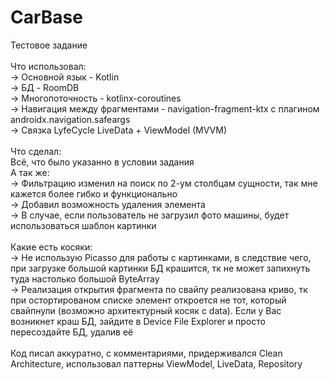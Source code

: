 # CarBase<br/>
Тестовое задание<br/>
<br/>
Что использовал:<br/>
-> Основной язык - Kotlin<br/>
-> БД - RoomDB<br/>
-> Многопоточность - kotlinx-coroutines<br/>
-> Навигация между фрагментами - navigation-fragment-ktx с плагином androidx.navigation.safeargs<br/>
-> Связка LyfeCycle LiveData + ViewModel (MVVM) <br/>
<br/>
Что сделал:<br/>
Всё, что было указанно в условии задания<br/>
А так же:<br/>
-> Фильтрацию изменил на поиск по 2-ум столбцам сущности, так мне кажется более гибко и функционально<br/>
-> Добавил возможность удаления элемента<br/>
-> В случае, если пользователь не загрузил фото машины, будет использоваться шаблон картинки<br/>
<br/>
Какие есть косяки:<br/>
-> Не использую Picasso для работы с картинками, в следствие чего, при загрузке большой картинки БД крашится, тк не может запихнуть туда настолько большой ByteArray<br/>
-> Реализация открытия фрагмента по свайпу реализована криво, тк при остортированом списке элемент откроется не тот, который свайпнули (возможно архитектурный косяк с data).
Если у Вас возникнет краш БД, зайдите в Device File Explorer и просто пересоздайте БД, удалив её<br/>
<br/>
Код писал аккуратно, с комментариями, придерживался Clean Architecture, использовал паттерны ViewModel, LiveData, Repository<br/>
